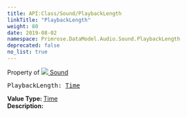 ```yaml
---
title: API:Class/Sound/PlaybackLength
linkTitle: "PlaybackLength"
weight: 80
date: 2019-08-02
namespace: Primrose.DataModel.Audio.Sound.PlaybackLength
deprecated: false
no_list: true
---
```

Property of <a href="/docs/api-reference/Class/Sound"><img src="/icons/silk/sound.png"/>&nbsp;Sound</a>
<pre class="method-declaration">
PlaybackLength: <a class="type" href="/docs/api-reference/DataType/Time">Time</a></pre>
<b>Value Type: </b>
<a class="type" href="/docs/api-reference/DataType/Time">Time</a>
<br/>
<b>Description: </b>